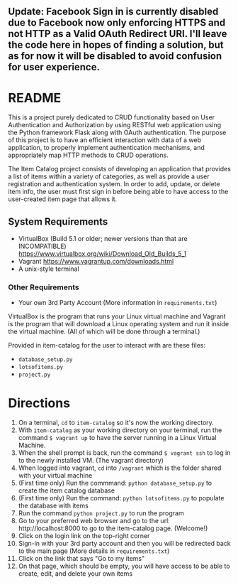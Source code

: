 ## Update: Facebook Sign in is currently disabled due to Facebook now only enforcing HTTPS and not HTTP as a Valid OAuth Redirect URI. I'll leave the code here in hopes of finding a solution, but as for now it will be disabled to avoid confusion for user experience.

# README
This is a project purely dedicated to CRUD functionality based on User Authentication and Authorization by using RESTful web application using the Python framework Flask along with OAuth authentication. The purpose of this project is to have an efficient interaction with data of a web application, to properly implement authentication mechanisms, and appropriately map HTTP methods to CRUD operations.

The Item Catalog project consists of developing an application that provides a list of items within a variety of categories, as well as provide a user registration and authentication system. In order to add, update, or delete item info, the user must first sign in before being able to have access to the user-created item page that allows it.

## System Requirements
* VirtualBox 
(Build 5.1 or older; newer versions than that are INCOMPATIBLE)
https://www.virtualbox.org/wiki/Download_Old_Builds_5_1
* Vagrant
https://www.vagrantup.com/downloads.html
* A unix-style terminal

### Other Requirements
* Your own 3rd Party Account (More information in `requirements.txt`)

VirtualBox is the program that runs your Linux virtual machine and Vagrant is the program that will download a Linux operating system and run it inside the virtual machine. (All of which will be done through a terminal.)

Provided in item-catalog for the user to interact with are these files:
* `database_setup.py`
* `lotsofitems.py`
* `project.py`

# Directions
1. On a terminal, `cd` to `item-catalog` so it's now the working directory.
2. With `item-catalog` as your working directory on your terminal, run the command `$ vagrant up` to have the server running in a Linux Virtual Machine.
3. When the shell prompt is back, run the command `$ vagrant ssh` to log in to the newly installed VM. (The vagrant directory)
4. When logged into vagrant, `cd` into `/vagrant` which is the folder shared with your virtual machine
5. (First time only) Run the commmand: `python database_setup.py` to create the item catalog database
6. (First time only) Run the command: `python lotsofitems.py` to populate the database with items
7. Run the command `python project.py` to run the program 
8. Go to your preferred web browser and go to the url: http://localhost:8000 to go to the item-catalog page. (Welcome!)
9. Click on the login link on the top-right corner
10. Sign-in with your 3rd party account and then you will be redirected back to the main page (More details in `requirements.txt`)
11. Click on the link that says "Go to my items"
12. On that page, which should be empty, you will have access to be able to create, edit, and delete your own items


